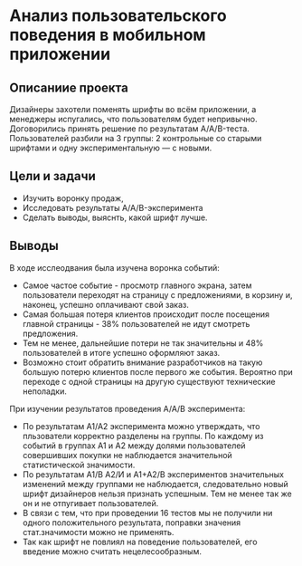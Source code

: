# Анализ пользовательского поведения в мобильном приложении
## Описаниие проекта
Дизайнеры захотели поменять шрифты во всём приложении, а менеджеры испугались, что пользователям будет непривычно. Договорились принять решение по результатам A/A/B-теста. Пользователей разбили на 3 группы: 2 контрольные со старыми шрифтами и одну экспериментальную — с новыми.
## Цели и задачи
* Изучить воронку продаж,
* Исследовать результаты A/A/B-эксперимента
* Сделать выводы, выяснть, какой шрифт лучше.
## Выводы
В ходе исслеодвания была изучена воронка событий:

* Самое частое событие - просмотр главного экрана, затем пользователи переходят на страницу с предложениями, в корзину и, наконец, успешно оплачивают свой заказ.
* Самая большая потеря клиентов происходит после посещения главной страницы - 38% пользователей не идут смотреть предложения.
* Тем не менее, дальнейшие потери не так значительны и 48% пользователей в итоге успешно оформляют заказ.
* Возможно стоит обратить внимание разработчиков на такую большую потерю клиентов после первого же события. Вероятно при переходе с одной страницы на другую существуют технические неполадки.

При изучении результатов проведения A/A/B эксперимента:

* По результатам A1/A2 эксперимента можно утверждать, что пльзователи корректно разделены на группы. По каждому из событий в группах А1 и А2 между долями пользователей совершивших покупки не наблюдается значительной статистической значимости.
* По результатам A1/В A2/И и A1+A2/В экспериментов значительных изменений между группами не наблюдается, следовательно новый шрифт дизайнеров нельзя признать успешным. Тем не менее так же он и не отпугивает пользователей.
* В связи с тем, что при проведении 16 тестов мы не получили ни одного положительного результата, поправки значения стат.значимости можно не применять.
* Так как шрифт не повлиял на поведение пользователей, его введение можно считать нецелесообразным.
